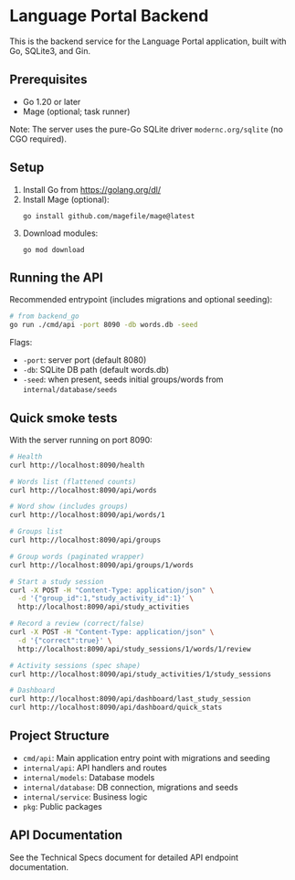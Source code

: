 # Language Portal Backend

This is the backend service for the Language Portal application, built with Go, SQLite3, and Gin.

## Prerequisites

- Go 1.20 or later
- Mage (optional; task runner)

Note: The server uses the pure-Go SQLite driver `modernc.org/sqlite` (no CGO required).

## Setup

1. Install Go from https://golang.org/dl/
2. Install Mage (optional):
   ```
   go install github.com/magefile/mage@latest
   ```
3. Download modules:
   ```
   go mod download
   ```

## Running the API

Recommended entrypoint (includes migrations and optional seeding):
```bash
# from backend_go
go run ./cmd/api -port 8090 -db words.db -seed
```
Flags:
- `-port`: server port (default 8080)
- `-db`: SQLite DB path (default words.db)
- `-seed`: when present, seeds initial groups/words from `internal/database/seeds`

## Quick smoke tests
With the server running on port 8090:
```bash
# Health
curl http://localhost:8090/health

# Words list (flattened counts)
curl http://localhost:8090/api/words

# Word show (includes groups)
curl http://localhost:8090/api/words/1

# Groups list
curl http://localhost:8090/api/groups

# Group words (paginated wrapper)
curl http://localhost:8090/api/groups/1/words

# Start a study session
curl -X POST -H "Content-Type: application/json" \
  -d '{"group_id":1,"study_activity_id":1}' \
  http://localhost:8090/api/study_activities

# Record a review (correct/false)
curl -X POST -H "Content-Type: application/json" \
  -d '{"correct":true}' \
  http://localhost:8090/api/study_sessions/1/words/1/review

# Activity sessions (spec shape)
curl http://localhost:8090/api/study_activities/1/study_sessions

# Dashboard
curl http://localhost:8090/api/dashboard/last_study_session
curl http://localhost:8090/api/dashboard/quick_stats
```

## Project Structure

- `cmd/api`: Main application entry point with migrations and seeding
- `internal/api`: API handlers and routes
- `internal/models`: Database models
- `internal/database`: DB connection, migrations and seeds
- `internal/service`: Business logic
- `pkg`: Public packages

## API Documentation

See the Technical Specs document for detailed API endpoint documentation.
